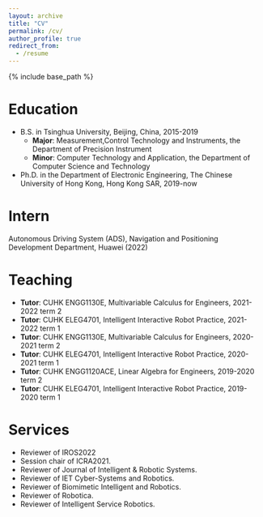 ```yaml
---
layout: archive
title: "CV"
permalink: /cv/
author_profile: true
redirect_from:
  - /resume
---
```


{% include base_path %}

Education
======
* B.S. in Tsinghua University, Beijing, China, 2015-2019
  * __Major__: Measurement,Control Technology and Instruments, the Department of Precision Instrument
  * __Minor__: Computer Technology and Application, the Department of Computer Science and Technology
* Ph.D. in the Department of Electronic Engineering, The Chinese University of Hong Kong, Hong Kong SAR, 2019-now

Intern
======
Autonomous Driving System (ADS), Navigation and Positioning Development Department, Huawei (2022)

Teaching
======
* __Tutor__: CUHK ENGG1130E, Multivariable Calculus for Engineers, 2021-2022 term 2
* __Tutor__: CUHK ELEG4701, Intelligent Interactive Robot Practice, 2021-2022 term 1
* __Tutor__: CUHK ENGG1130E, Multivariable Calculus for Engineers, 2020-2021 term 2
* __Tutor__: CUHK ELEG4701, Intelligent Interactive Robot Practice, 2020-2021 term 1
* __Tutor__: CUHK ENGG1120ACE, Linear Algebra for Engineers, 2019-2020 term 2
* __Tutor__: CUHK ELEG4701, Intelligent Interactive Robot Practice, 2019-2020 term 1

  
Services
======
* Reviewer of IROS2022
* Session chair of ICRA2021.
* Reviewer of Journal of Intelligent & Robotic Systems.
* Reviewer of IET Cyber-Systems and Robotics.
* Reviewer of Biomimetic Intelligent and Robotics.
* Reviewer of Robotica.
* Reviewer of Intelligent Service Robotics.
